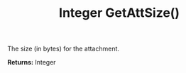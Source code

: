 ﻿---
uid: crmscript_ref_NSAttachmentEntity_GetAttSize
title: Integer GetAttSize()
intellisense: NSAttachmentEntity.GetAttSize
keywords: NSAttachmentEntity, GetAttSize
so.topic: reference
---

The size (in bytes) for the attachment.

**Returns:** Integer



